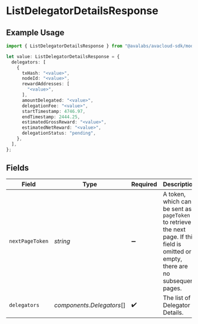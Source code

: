 # ListDelegatorDetailsResponse

## Example Usage

```typescript
import { ListDelegatorDetailsResponse } from "@avalabs/avacloud-sdk/models/components";

let value: ListDelegatorDetailsResponse = {
  delegators: [
    {
      txHash: "<value>",
      nodeId: "<value>",
      rewardAddresses: [
        "<value>",
      ],
      amountDelegated: "<value>",
      delegationFee: "<value>",
      startTimestamp: 4746.97,
      endTimestamp: 2444.25,
      estimatedGrossReward: "<value>",
      estimatedNetReward: "<value>",
      delegationStatus: "pending",
    },
  ],
};
```

## Fields

| Field                                                                                                                                  | Type                                                                                                                                   | Required                                                                                                                               | Description                                                                                                                            |
| -------------------------------------------------------------------------------------------------------------------------------------- | -------------------------------------------------------------------------------------------------------------------------------------- | -------------------------------------------------------------------------------------------------------------------------------------- | -------------------------------------------------------------------------------------------------------------------------------------- |
| `nextPageToken`                                                                                                                        | *string*                                                                                                                               | :heavy_minus_sign:                                                                                                                     | A token, which can be sent as `pageToken` to retrieve the next page. If this field is omitted or empty, there are no subsequent pages. |
| `delegators`                                                                                                                           | *components.Delegators*[]                                                                                                              | :heavy_check_mark:                                                                                                                     | The list of Delegator Details.                                                                                                         |